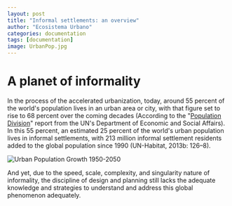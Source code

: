 ```yaml
---
layout: post
title: "Informal settlements: an overview"
author: "Ecosistema Urbano"
categories: documentation
tags: [documentation]
image: UrbanPop.jpg
---
```


# A planet of informality
In the process of the accelerated urbanization, today, around 55 percent of the world's population lives in an urban area or city, with that figure set to rise to 68 percent over the coming decades (According to the "[Population Division](https://population.un.org/wpp/)" report from the UN's Department of Economic and Social Affairs). In this 55 percent, an estimated 25 percent of the world's urban population lives in informal settlements, with 213 million informal settlement residents added to the global population since 1990 (UN-Habitat, 2013b: 126–8). 

![Urban Population Growth 1950-2050](/Slums/assets/img/Urban-Population-Growth-1950-to-2050.gif "Urban Population Growth 1950 to 2050")


And yet, due to the speed, scale, complexity, and singularity nature of informality, the discipline of design and planning still lacks the adequate knowledge and strategies to understand and address this global phenomenon adequately.
